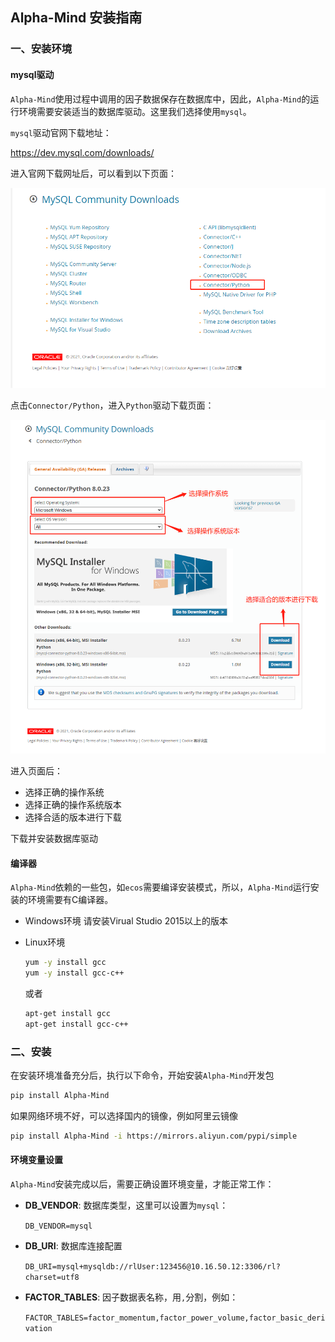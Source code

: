 ## Alpha-Mind 安装指南

### 一、安装环境

#### mysql驱动

`Alpha-Mind`使用过程中调用的因子数据保存在数据库中，因此，`Alpha-Mind`的运行环境需要安装适当的数据库驱动。这里我们选择使用`mysql`。

`mysql`驱动官网下载地址：

https://dev.mysql.com/downloads/

进入官网下载网址后，可以看到以下页面：

![](001.png)

点击`Connector/Python`，进入`Python`驱动下载页面：

![]()![002](002.png)

进入页面后：

- 选择正确的操作系统
- 选择正确的操作系统版本
- 选择合适的版本进行下载

下载并安装数据库驱动

#### 编译器

`Alpha-Mind`依赖的一些包，如`ecos`需要编译安装模式，所以，`Alpha-Mind`运行安装的环境需要有C编译器。

- Windows环境
  请安装Virual Studio 2015以上的版本

- Linux环境

  ```bash
  yum -y install gcc
  yum -y install gcc-c++
  ```

  或者

  ```bash
  apt-get install gcc
  apt-get install gcc-c++
  ```



### 二、安装

在安装环境准备充分后，执行以下命令，开始安装`Alpha-Mind`开发包

```bash
pip install Alpha-Mind
```

如果网络环境不好，可以选择国内的镜像，例如阿里云镜像

```bash
pip install Alpha-Mind -i https://mirrors.aliyun.com/pypi/simple
```

#### 环境变量设置

`Alpha-Mind`安装完成以后，需要正确设置环境变量，才能正常工作：

- **DB_VENDOR**: 数据库类型，这里可以设置为`mysql`：

  `DB_VENDOR=mysql`

- **DB_URI**: 数据库连接配置

  `DB_URI=mysql+mysqldb://rlUser:123456@10.16.50.12:3306/rl?charset=utf8`

- **FACTOR_TABLES**: 因子数据表名称，用`,`分割，例如：

  `FACTOR_TABLES=factor_momentum,factor_power_volume,factor_basic_derivation`